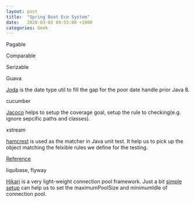 ```yaml
---
layout: post
title:  "Spring Boot Eco System"
date:   2020-03-02 09:55:00 +1000
categories: Geek
---
```


Pagable

Comparable

Serizable

Guava

[Joda](https://www.joda.org/joda-time/) is the date type util to fill the gap for the poor date handle prior Java 8.

cucumber 

[Jacoco](https://www.baeldung.com/jacoco) helps to setup the coverage goal, setup the rule to checking(e.g. ignore sepcific paths and classes).

xstream

[hamcrest](http://hamcrest.org/JavaHamcrest/tutorial) is used as the matcher in Java unit test. It help us to pick up the object matching the felxible rules we define for the testing.

[Reference](https://medium.com/javarevisited/20-essential-java-libraries-and-apis-every-programmer-should-learn-5ccd41812fc7)

liquibase, flyway

[Hikari](https://www.baeldung.com/hikaricp) is a very light-weight connection pool framework. Just a bit [simple setup](https://www.baeldung.com/spring-boot-hikari) can help us to set the maximumPoolSize and minimumIdle of connection pool.


